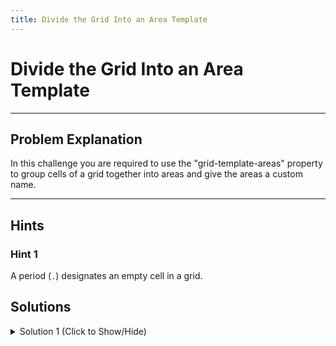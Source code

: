```yaml
---
title: Divide the Grid Into an Area Template
---
```

# Divide the Grid Into an Area Template

---
## Problem Explanation
In this challenge you are required to use the "grid-template-areas" property to group cells of a grid together into areas and give the areas a custom name.


---
## Hints

### Hint 1

A period (`.`) designates an empty cell in a grid.

## Solutions

<details><summary>Solution 1 (Click to Show/Hide)</summary>

Since the challenge requires you to make the cell labeled `advert` into an empty cell, change `advert` to a `.` (period) so that the code reflects the following:

```css
grid-template-areas:
  "header header header"
  ". content content"
  "footer footer footer";
```

</details>
